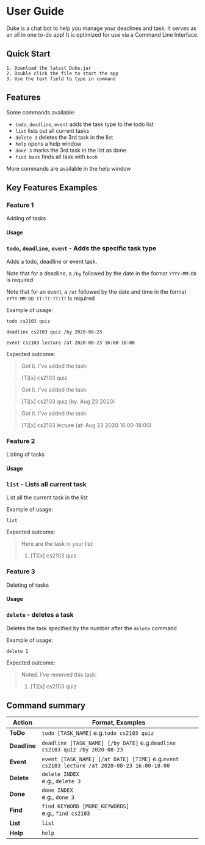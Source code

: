 # User Guide
Duke is a chat bot to help you manage your deadlines and task. It serves as an all in one to-do app! It is optimized for use via a Command Line Interface.

## Quick Start
	1. Download the latest Duke.jar
	2. Double click the file to start the app
    3. Use the text field to type in command
   
## Features 
Some commands available:
-   `todo`, `deadline`, `event` adds the task type to the todo list
-   `list` lists out all current tasks
-   `delete 3` deletes the 3rd task in the list
-   `help` opens a help window
-   `done 3` marks the 3rd task in the list as done
-   `find book` finds all task with `book` 

More commands are available in the help window

## Key Features Examples
### Feature 1 
Adding of tasks

#### Usage

### `todo`, `deadline`, `event` - Adds the specific task type

Adds a todo, deadline or event task. 

Note that for a deadline, a `/by` followed by the date in the format `YYYY-MM-DD` is required

Note that for an event, a `/at` followed by the date and time in the format `YYYY-MM-DD TT:TT-TT:TT` is required

Example of usage: 

`todo cs2103 quiz`

`deadline cs2103 quiz /by 2020-08-23`

`event cs2103 lecture /at 2020-08-23 16:00-18:00`

Expected outcome:

>Got it. I've added the task:
>
>[T][x] cs2103 quiz

>Got it. I've added the task: 
>
>[T][x] cs2103 quiz (by: Aug 23 2020)

>Got it. I've added the task: 
>
>[T][x] cs2103 lecture (at: Aug 23 2020 16:00-18:00)

### Feature 2
Listing of tasks

#### Usage

### `list` - Lists all current task

List all the current task in the list

Example of usage: 

`list`

Expected outcome:

>Here are the task in your list:
>
>1. [T][x] cs2103 quiz

### Feature 3
Deleting of tasks

#### Usage

### `delete` - deletes a task

Deletes the task specified by the number after the `delete` command

Example of usage: 

`delete 1`

Expected outcome:

>Noted. I've removed this task:
>
>1. [T][x] cs2103 quiz

## Command summary

Action | Format, Examples
--------|------------------
**ToDo** | `todo [TASK_NAME]` e.g.`todo cs2103 quiz`
**Deadline** | `deadline [TASK_NAME] [/by DATE]` e.g.`deadline cs2103 quiz /by 2020-08-23`
**Event** | `event [TASK_NAME] [/at DATE] [TIME]` e.g.`event cs2103 lecture /at 2020-08-23 16:00-18:00`
**Delete** | `delete INDEX`<br> e.g., `delete 3`
**Done** | `done INDEX`<br> e.g., `done 3`
**Find** | `find KEYWORD [MORE_KEYWORDS]`<br> e.g., `find cs2103`
**List** | `list`
**Help** | `help`
